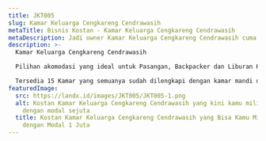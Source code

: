 ```yaml
---
title: JKT005
slug: Kamar Keluarga Cengkareng Cendrawasih
metaTitle: Bisnis Kostan - Kamar Keluarga Cengkareng Cendrawasih
metaDescription: Jadi owner Kamar Keluarga Cengkareng Cendrawasih cuma dengan modal 1 juta
description: >-
  Kamar Keluarga Cengkareng Cendrawasih

  Pilihan akomodasi yang ideal untuk Pasangan, Backpacker dan Liburan Keluarga. Suasana ruangan yang bersih dan nyaman, cocok bagi wisatawan yang akan berlibur atau mengadakan kunjungan bisnis.

  Tersedia 15 Kamar yang semuanya sudah dilengkapi dengan kamar mandi dalam. Luas Tanah 43m², Luas Bangunan 200m² (3 lantai), tingkat tersewa selama ini 80%.
featuredImage:
  src: https://landx.id/images/JKT005/JKT005-1.png
  alt: Kostan Kamar Keluarga Cengkareng Cendrawasih yang kini kamu miliki cuma
    dengan modal sejuta
  title: Kostan Kamar Keluarga Cengkareng Cendrawasih yang Bisa Kamu Miliki Cuma
    dengan Modal 1 Juta
---
```

